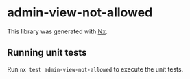 # admin-view-not-allowed

This library was generated with [Nx](https://nx.dev).

## Running unit tests

Run `nx test admin-view-not-allowed` to execute the unit tests.
